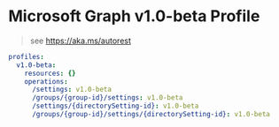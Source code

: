 # Microsoft Graph v1.0-beta Profile

> see https://aka.ms/autorest

``` yaml
profiles:
  v1.0-beta:
    resources: {}
    operations:
      /settings: v1.0-beta
      /groups/{group-id}/settings: v1.0-beta
      /settings/{directorySetting-id}: v1.0-beta
      /groups/{group-id}/settings/{directorySetting-id}: v1.0-beta

```
